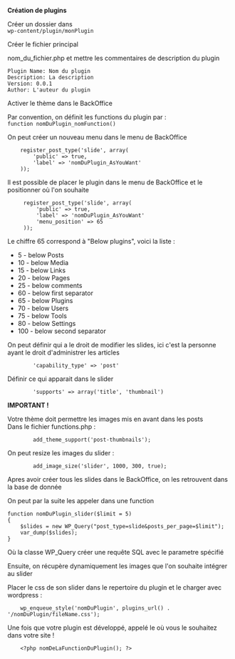 **Création de plugins** 

Créer un dossier dans\
`wp-content/plugin/monPlugin`

Créer le fichier principal

nom_du_fichier.php et  mettre les commentaires de description du plugin

    Plugin Name: Nom du plugin
    Description: La description
    Version: 0.0.1
    Author: L'auteur du plugin

Activer le thème dans le BackOffice

Par convention, on définit les functions du plugin par : \
`function nomDuPlugin_nomFunction()`


On peut créer un nouveau menu dans le menu de BackOffice

        register_post_type('slide', array(
            'public' => true,
            'label' => 'nomDuPlugin_AsYouWant'
        ));
 Il est possible de placer le plugin dans le menu de BackOffice et le positionner où l'on souhaite 
 
         register_post_type('slide', array(
             'public' => true,
             'label' => 'nomDuPlugin_AsYouWant'
             'menu_position' => 65
         ));
         
Le chiffre 65 correspond à "Below plugins", voici la liste :

* 5 - below Posts
* 10 - below Media
* 15 - below Links
* 20 - below Pages
* 25 - below comments
* 60 - below first separator
* 65 - below Plugins
* 70 - below Users
* 75 - below Tools
* 80 - below Settings
* 100 - below second separator

On peut définir qui a le droit de modifier les slides, ici c'est la personne ayant le droit d'administrer les articles

            'capability_type' => 'post'

Définir ce qui apparait dans le slider

            'supports' => array('title', 'thumbnail')
**IMPORTANT !**

Votre thème doit permettre les images mis en avant dans les posts \
Dans le fichier functions.php : 

            add_theme_support('post-thumbnails');

On peut resize les images du slider : 
    
            add_image_size('slider', 1000, 300, true);


Apres avoir créer tous les slides dans le BackOffice, on les retrouvent dans la base de donnée

On peut par la suite les appeler dans une function
   
    function nomDuPlugin_slider($limit = 5)
    {
        $slides = new WP_Query("post_type=slide&posts_per_page=$limit");
        var_dump($slides);
    }

Où la classe WP_Query créer une requête SQL avec le parametre spécifié

Ensuite, on récupère dynamiquement les images que l'on souhaite intégrer au slider

Placer le css de son slider dans le repertoire du plugin et le charger avec wordpress : 

        wp_enqueue_style('nomDuPlugin', plugins_url() . '/nomDuPlugin/fileName.css');


Une fois que votre plugin est développé, appelé le où vous le souhaitez dans votre site ! 

        <?php nomDeLaFunctionDuPlugin(); ?>